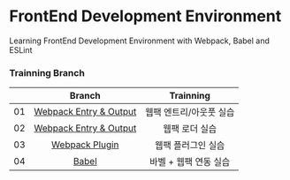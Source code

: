 # FrontEnd Development Environment

Learning FrontEnd Development Environment with Webpack, Babel and ESLint

### Trainning Branch

|     |                                              Branch                                              |        Trainning        |
| :-: | :----------------------------------------------------------------------------------------------: | :---------------------: |
| 01  | [Webpack Entry & Output](https://github.com/ShigatsuEl/frontend-dev-env/tree/1-webpack/1-entry)  | 웹팩 엔트리/아웃풋 실습 |
| 02  | [Webpack Entry & Output](https://github.com/ShigatsuEl/frontend-dev-env/tree/1-webpack/2-loader) |     웹팩 로더 실습      |
| 03  |     [Webpack Plugin](https://github.com/ShigatsuEl/frontend-dev-env/tree/1-webpack/3-plugin)     |   웹팩 플러그인 실습    |
| 04  |           [Babel](https://github.com/ShigatsuEl/frontend-dev-env/tree/2-babel/1-babel)           |  바벨 + 웹팩 연동 실습  |

